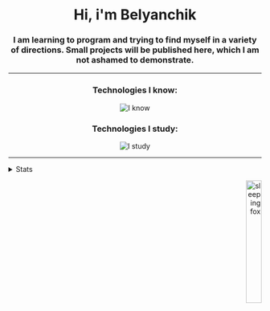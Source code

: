 <h1 align="center">Hi, i'm Belyanchik</h1>

<h3 align="center">I am learning to program and trying to find myself in a variety of directions. Small projects will be published here, which I am not ashamed to demonstrate.</h3>

---
<h3 align="center">Technologies I know:</h3>
<p align="center"><img src="https://skillicons.dev/icons?i=py,html,css,js,md,unity" alt="I know"></p>
<h3 align="center">Technologies I study:</h3>
<p align="center"><img src="https://skillicons.dev/icons?i=cs,postgres" alt="I study"></p>

---
<details>
<summary>Stats</summary>
<p align="center"><img src="https://github-readme-stats.vercel.app/api/top-langs/?username=belyanchik&layout=compact" alt="Language"></p>
<p></p>
<p align="center"><img src="https://komarev.com/ghpvc/?username=Belyanchik&color=orange&style=for-the-badge" alt="Views"></p>
</details>

<a href="https://www.vecteezy.com/free-vector/sleeping-fox"><p align="right"><img src="https://github.com/Belyanchik/hello-world/blob/main/img/sleep_fox.gif" alt="sleeping fox" width="25%"></p></a>
